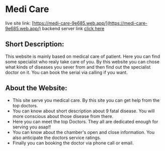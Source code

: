 # Medi Care

live site link: [https://medi-care-9e685.web.app/](https://medi-care-9e685.web.app/)
backend server link [click here](https://github.com/HafizurRahman001/medi-care-backen)

## Short Description:

This website is mainly based on medical care of patient. Here you can find some specialist who realy take care of you. By this website you can chose what kinds of diseases you sever from and then find out the specialist doctor on it. You can book the serial via calling if you want.

## About the Website:

- This site serve you medical care. By this site you can get help from the top doctors.
- You can know about short description about 9 fatal disease. You will more conscious about those disease from there.
- Here you can meet the top Doctors. They all are dedicated enough for serving you asap!!
- You can know about the chamber's open and close information. You also anticipate the doctors service ratings.
- Finally you can booking the doctor via phone call or email.
